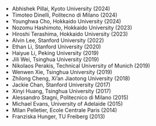 - Abhishek Pillai, Kyoto University (2024)
- Timoteo Dinelli, Politecno di Milano (2024) 
- Younghwa Cho, Hokkaido University (2024)
- Nozomu Hashimoto, Hokkaido University (2023)
- Hiroshi Terashima, Hokkaido University (2023)
- Alvin Lee, Stanford University (2022)
- Ethan Li, Stanford University (2020)
- Haiyue Li, Peking University (2019)
- Jili Wei, Tsinghua University (2019)
- Nikolaos Perakis, Technical University of Munich (2019)
- Wenwen Xie, Tsinghua University (2019)
- Zhilong Cheng, Xi’an Jiaotong University (2018)
- Jackie Chan, Stanford University (2017)
- Xinyi Huang, Tsinghua University (2017)
- Alessandro Stagni, Politecnico di Milano (2015)
- Michael Evans, University of Adelaide (2015)
- Milan Pelletier, Ecole Centrale Paris (2014)
- Franziska Hunger, TU Freiberg (2013)